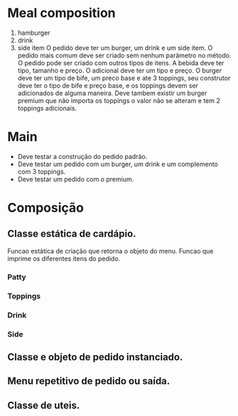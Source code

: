 # Meal composition
1. hamburger
2. drink
3. side item
O pedido deve ter um burger, um drink e um side item.
O pedido mais comum deve ser criado sem nenhum parâmetro no método.
O pedido pode ser criado com outros tipos de itens.
A bebida deve ter tipo, tamanho e preço.
O adicional deve ter um tipo e preço.
O burger deve ter um tipo de bife, um preco base e ate 3 toppings, seu construtor deve ter o tipo de bife e preço base, e os toppings devem ser adicionados de alguma maneira.
Deve tambem existir um burger premium que não importa os toppings o valor não se alteram e tem 2 toppings adicionais.
# Main
* Deve testar a construção do pedido padrão.
* Deve testar um pedido com um burger, um drink e um complemento com 3 toppings.
* Deve testar um pedido com o premium.
# Composição
## Classe estática de cardápio.
Funcao estática de criação que retorna o objeto do menu.
Funcao que imprime os diferentes itens do pedido.
### Patty
### Toppings
### Drink
### Side
## Classe e objeto de pedido instanciado.
## Menu repetitivo de pedido ou saída.
## Classe de uteis.